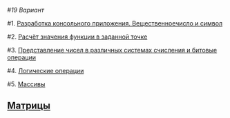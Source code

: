 #*19 Вариант*

#1. [Разработка консольного приложения. Вещественноечисло и символ](https://github.com/sskrolkina/ITMO_Programming_1_sem/blob/main/Task_1.c)

#2. [Расчёт значения функции в заданной точке](https://github.com/sskrolkina/ITMO_Programming_1_sem/blob/main/Task_2.c)

#3. [Представление чисел в различных системах счисления и битовые операции](https://github.com/sskrolkina/ITMO_Programming_1_sem/blob/main/Task_3.c)

#4. [Логические операции](https://github.com/sskrolkina/ITMO_Programming_1_sem/blob/main/Task_4.c)

#5. [Массивы](https://github.com/sskrolkina/ITMO_Programming_1_sem/blob/main/Task_5/1.c)
##  [Матрицы](https://github.com/sskrolkina/ITMO_Programming_1_sem/blob/main/Task_5/2.c)
